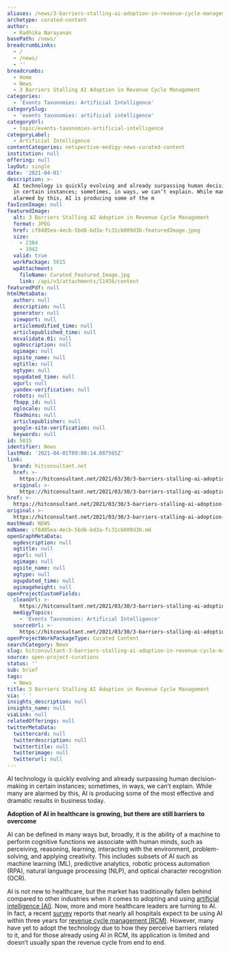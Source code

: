 ```yaml
---
aliases: /news/3-barriers-stalling-ai-adoption-in-revenue-cycle-management
archetype: curated-content
author:
  - Radhika Narayanan
basePath: /news/
breadcrumbLinks:
  - /
  - /news/
  - ''
breadcrumbs:
  - Home
  - News
  - 3 Barriers Stalling AI Adoption in Revenue Cycle Management
categories:
  - 'Events Taxonomies: Artificial Intelligence'
categorySlug:
  - 'events taxonomies: artificial intelligence'
categoryUrl:
  - topic/events-taxonomies-artificial-intelligence
categoryLabel:
  - Artificial Intelligence
contentCategories: netspective-medigy-news-curated-content
institution: null
offering: null
layOut: single
date: '2021-04-01'
description: >-
  AI technology is quickly evolving and already surpassing human decision-making
  in certain instances; sometimes, in ways, we can’t explain. While many are
  alarmed by this, AI is producing some of the m
favIconImage: null
featuredImage:
  alt: 3 Barriers Stalling AI Adoption in Revenue Cycle Management
  format: JPEG
  href: cf8405ea-4ecb-5bd6-bd3a-fc31cb009d3b-featuredImage.jpeg
  size:
    - 2384
    - 1942
  valid: true
  workPackage: 5015
  wpAttachment:
    fileName: Curated_Featured_Image.jpg
    link: /api/v3/attachments/11456/content
featuredPdf: null
htmlMetaData:
  author: null
  description: null
  generator: null
  viewport: null
  articlemodified_time: null
  articlepublished_time: null
  msvalidate.01: null
  ogdescription: null
  ogimage: null
  ogsite_name: null
  ogtitle: null
  ogtype: null
  ogupdated_time: null
  ogurl: null
  yandex-verification: null
  robots: null
  fbapp_id: null
  oglocale: null
  fbadmins: null
  articlepublisher: null
  google-site-verification: null
  keywords: null
id: 5015
identifier: News
lastMod: '2021-04-01T09:08:14.087565Z'
link:
  brand: hitconsultant.net
  href: >-
    https://hitconsultant.net/2021/03/30/3-barriers-stalling-ai-adoption-in-revenue-cycle-management/#.YGWM8q9KhPY
  original: >-
    https://hitconsultant.net/2021/03/30/3-barriers-stalling-ai-adoption-in-revenue-cycle-management/#.YGWM8q9KhPY
href: >-
  https://hitconsultant.net/2021/03/30/3-barriers-stalling-ai-adoption-in-revenue-cycle-management/#.YGWM8q9KhPY
original: >-
  https://hitconsultant.net/2021/03/30/3-barriers-stalling-ai-adoption-in-revenue-cycle-management/#.YGWM8q9KhPY
mastHead: NEWS
mdName: cf8405ea-4ecb-5bd6-bd3a-fc31cb009d3b.md
openGraphMetaData:
  ogdescription: null
  ogtitle: null
  ogurl: null
  ogimage: null
  ogsite_name: null
  ogtype: null
  ogupdated_time: null
  ogimageheight: null
openProjectCustomFields:
  cleanUrl: >-
    https://hitconsultant.net/2021/03/30/3-barriers-stalling-ai-adoption-in-revenue-cycle-management/#.YGWM8q9KhPY
  medigyTopics:
    - 'Events Taxonomies: Artificial Intelligence'
  sourceUrl: >-
    https://hitconsultant.net/2021/03/30/3-barriers-stalling-ai-adoption-in-revenue-cycle-management/#.YGWM8q9KhPY
openProjectWorkPackageType: Curated Content
searchCategory: News
slug: hitconsultant-3-barriers-stalling-ai-adoption-in-revenue-cycle-management
source: open-project-curations
status: ''
sub: brief
tags:
  - News
title: 3 Barriers Stalling AI Adoption in Revenue Cycle Management
via: ' '
insights_description: null
insights_name: null
viaLink: null
relatedOfferings: null
twitterMetaData:
  twittercard: null
  twitterdescription: null
  twittertitle: null
  twitterimage: null
  twitterurl: null
---
```

<p>AI technology is quickly evolving and already surpassing human decision-making in certain instances; sometimes, in ways, we can’t explain. While many are alarmed by this, AI is producing some of the most effective and dramatic results in business today.&nbsp;</p><p><strong>Adoption of AI in healthcare is growing, but there are still barriers to overcome</strong></p><p>AI can be defined in many ways but, broadly, it is the ability of a machine to perform cognitive functions we associate with human minds, such as perceiving, reasoning, learning, interacting with the environment, problem-solving, and applying creativity. This includes subsets of AI such as machine learning (ML), predictive analytics, robotic process automation (RPA), natural language processing (NLP), and optical character recognition (OCR).</p><p>AI is not new to healthcare, but the market has traditionally fallen behind compared to other industries when it comes to adopting and using <a href="https://hitconsultant.net/tag/artificial-intelligence/">artificial intelligence (AI)</a>. Now, more and more healthcare leaders are turning to AI. In fact, a&nbsp;recent <a href="https://newsroom.changehealthcare.com/press-releases/change-healthcare-research--ai-to-become-widespread-in-hospital-">survey</a> reports that nearly all hospitals expect to be using AI within three years for <a href="https://hitconsultant.net/tag/revenue-cycle-management/">revenue cycle management (RCM)</a>.&nbsp;However, many have yet to adopt the technology due to how they perceive barriers related to it, and for those already using AI in RCM, its application is limited and doesn’t usually span the revenue cycle from end to end.&nbsp;&nbsp;</p>